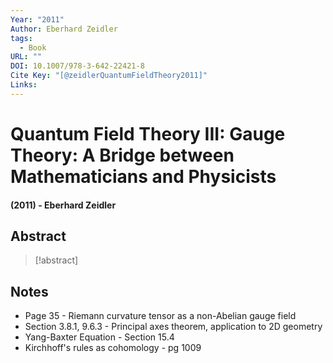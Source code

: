 ```yaml
---
Year: "2011"
Author: Eberhard Zeidler
tags:
  - Book
URL: ""
DOI: 10.1007/978-3-642-22421-8
Cite Key: "[@zeidlerQuantumFieldTheory2011]"
Links:
---
```

# Quantum Field Theory III: Gauge Theory: A Bridge between Mathematicians and Physicists
#### (2011) - Eberhard Zeidler

## Abstract

> [!abstract]
> 


## Notes
- Page 35 - Riemann curvature tensor as a non-Abelian gauge field
- Section 3.8.1, 9.6.3 - Principal axes theorem, application to 2D geometry
- Yang-Baxter Equation - Section 15.4
- Kirchhoff's rules as cohomology - pg 1009